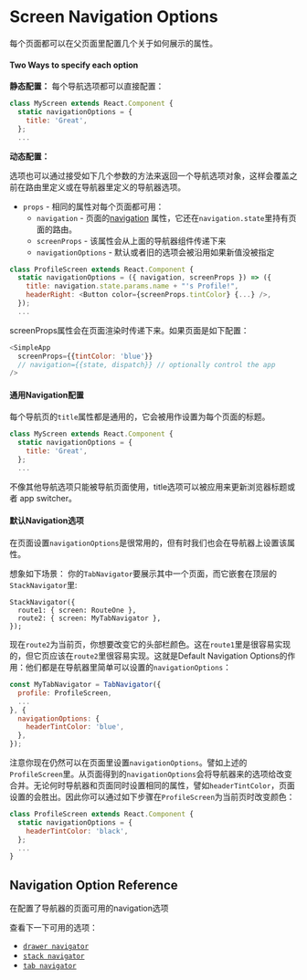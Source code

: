 
# Screen Navigation Options

每个页面都可以在父页面里配置几个关于如何展示的属性。

#### Two Ways to specify each option

**静态配置：** 每个导航选项都可以直接配置：

```js
class MyScreen extends React.Component {
  static navigationOptions = {
    title: 'Great',
  };
  ...
```

**动态配置：**

选项也可以通过接受如下几个参数的方法来返回一个导航选项对象，这样会覆盖之前在路由里定义或在导航器里定义的导航器选项。

- `props` - 相同的属性对每个页面都可用：
  - `navigation` - 页面的[navigation](/docs/navigators/navigation-prop) 属性，它还在`navigation.state`里持有页面的路由。
  - `screenProps` - 该属性会从上面的导航器组件传递下来
  - `navigationOptions` - 默认或者旧的选项会被沿用如果新值没被指定

```js
class ProfileScreen extends React.Component {
  static navigationOptions = ({ navigation, screenProps }) => ({
    title: navigation.state.params.name + "'s Profile!",
    headerRight: <Button color={screenProps.tintColor} {...} />,
  });
  ...
```

screenProps属性会在页面渲染时传递下来。如果页面是如下配置：

```js
<SimpleApp
  screenProps={{tintColor: 'blue'}}
  // navigation={{state, dispatch}} // optionally control the app
/>
```

#### 通用Navigation配置

每个导航页的`title`属性都是通用的，它会被用作设置为每个页面的标题。

```js
class MyScreen extends React.Component {
  static navigationOptions = {
    title: 'Great',
  };
  ...
```

不像其他导航选项只能被导航页面使用，title选项可以被应用来更新浏览器标题或者 app switcher。

#### 默认Navigation选项

在页面设置`navigationOptions`是很常用的，但有时我们也会在导航器上设置该属性。

想象如下场景：
你的`TabNavigator`要展示其中一个页面，而它嵌套在顶层的`StackNavigator`里:

```
StackNavigator({
  route1: { screen: RouteOne },
  route2: { screen: MyTabNavigator },
});
```

现在`route2`为当前页，你想要改变它的头部栏颜色。这在`route1`里是很容易实现的，但它页应该在`route2`里很容易实现。这就是Default Navigation Options的作用：他们都是在导航器里简单可以设置的`navigationOptions`：

```js
const MyTabNavigator = TabNavigator({
  profile: ProfileScreen,
  ...
}, {
  navigationOptions: {
    headerTintColor: 'blue',
  },
});
```

注意你现在仍然可以在页面里设置`navigationOptions`。譬如上述的`ProfileScreen`里。从页面得到的`navigationOptions`会将导航器来的选项给改变合并。无论何时导航器和页面同时设置相同的属性，譬如`headerTintColor`，页面设置的会胜出。因此你可以通过如下步骤在`ProfileScreen`为当前页时改变颜色：

```js
class ProfileScreen extends React.Component {
  static navigationOptions = {
    headerTintColor: 'black',
  };
  ...
}
```

## Navigation Option Reference

在配置了导航器的页面可用的navigation选项

查看下一下可用的选项：
- [`drawer navigator`](/docs/navigators/drawer#Screen-Navigation-Options)
- [`stack navigator`](/docs/navigators/stack#Screen-Navigation-Options)
- [`tab navigator`](/docs/navigators/tab#Screen-Navigation-Options)
